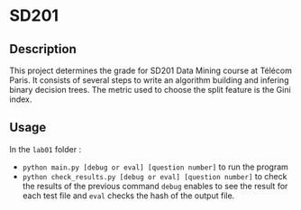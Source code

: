 # SD201
## Description
This project determines the grade for SD201 Data Mining course at Télécom Paris.
It consists of several steps to write an algorithm building and infering binary decision trees.
The metric used to choose the split feature is the Gini index.

## Usage
In the `lab01` folder :
* `python main.py [debug or eval] [question number]` to run the program
* `python check_results.py [debug or eval] [question number]` to check the results of the previous command
`debug` enables to see the result for each test file and `eval` checks the hash of the output file.
